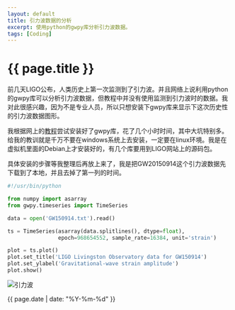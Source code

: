 ```yaml
---
layout: default
title: 引力波数据的分析
excerpt: 使用python的gwpy库分析引力波数据。
tags: [Coding]
---
```

{{ page.title }}
================

前几天LIGO公布，人类历史上第一次监测到了引力波。并且网络上说利用python的gwpy库可以分析引力波数据，但教程中并没有使用监测到引力波时的数据。我对此很感兴趣，因为不是专业人员，所以只想安装下gwpy库来显示下这次历史性的引力波数据图形。

我根据网上的[教程](http://www.codingpy.com/article/gwpy-ligo-analyze-gravitational-waves-data/)尝试安装好了gwpy库，花了几个小时时间，其中大坑特别多。给我的教训就是千万不要在windows系统上去安装，一定要在linux环境。我是在虚拟机里面的Debian上才安装好的，有几个库要用到LIGO网站上的源码包。

具体安装的步骤等我整理后再放上来了，我是把GW20150914这个引力波数据先下载到了本地，并且去掉了第一列的时间。

~~~python
#!/usr/bin/python

from numpy import asarray
from gwpy.timeseries import TimeSeries

data = open('GW150914.txt').read()

ts = TimeSeries(asarray(data.splitlines(), dtype=float),
                epoch=968654552, sample_rate=16384, unit='strain')

plot = ts.plot()
plot.set_title('LIGO Livingston Observatory data for GW150914')
plot.set_ylabel('Gravitational-wave strain amplitude')
plot.show()
~~~

![引力波](http://ww3.sinaimg.cn/large/6f76d05ajw1f11d26q0mgj20xc0gojw8.jpg)

{{ page.date | date: "%Y-%m-%d" }}
